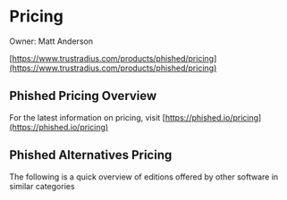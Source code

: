# Pricing

Owner: Matt Anderson

[https://www.trustradius.com/products/phished/pricing](https://www.trustradius.com/products/phished/pricing)

## Phished Pricing Overview

For the latest information on pricing, visit [https://phished.io/pricing](https://phished.io/pricing)

## Phished Alternatives Pricing

The following is a quick overview of editions offered by other software in similar categories